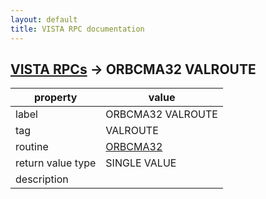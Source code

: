 ```yaml
---
layout: default
title: VISTA RPC documentation
---
```




## [VISTA RPCs](TableOfContent.md) &#8594; ORBCMA32 VALROUTE 

 property | value 
--- | --- 
 label | ORBCMA32 VALROUTE
 tag | VALROUTE
 routine | [ORBCMA32](http://code.osehra.org/dox/Routine_ORBCMA32_source.html)
 return value type | SINGLE VALUE
 description | 